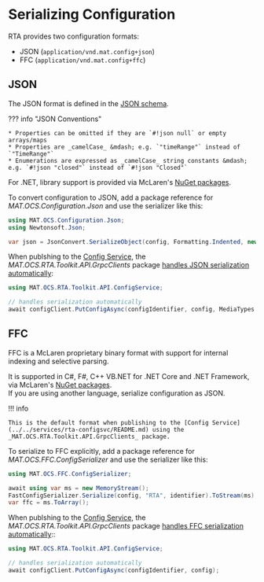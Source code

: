 # Serializing Configuration

RTA provides two configuration formats:

* JSON (`application/vnd.mat.config+json`)
* FFC (`application/vnd.mat.config+ffc`)

## JSON

The JSON format is defined in the [JSON schema](../../api/config.schema.json).

??? info "JSON Conventions"

    * Properties can be omitted if they are `#!json null` or empty arrays/maps
    * Properties are _camelCase_ &mdash; e.g. `"timeRange"` instead of `"TimeRange"`
    * Enumerations are expressed as _camelCase_ string constants &mdash; e.g. `#!json "closed"` instead of `#!json "Closed"`

For .NET, library support is provided via McLaren's [NuGet packages](../../downloads/nuget.md).

To convert configuration to JSON, add a package reference for _MAT.OCS.Configuration.Json_ and use the serializer like this:

```c#
using MAT.OCS.Configuration.Json;
using Newtonsoft.Json;

var json = JsonConvert.SerializeObject(config, Formatting.Indented, new ConfigurationJsonConverter());
```

When publshing to the [Config Service](../../services/rta-configsvc/grpc.md), the _MAT.OCS.RTA.Toolkit.API.GrpcClients_ package [handles JSON serialization automatically](publishing.md):

```c#
using MAT.OCS.RTA.Toolkit.API.ConfigService;

// handles serialization automatically
await configClient.PutConfigAsync(configIdentifier, config, MediaTypes.JsonConfig);
```

## FFC

FFC is a McLaren proprietary binary format with support for internal indexing and selective parsing.

It is supported in C#, F#, C++ VB.NET for .NET Core and .NET Framework, via McLaren's [NuGet packages](../../downloads/nuget.md).  
If you are using another language, serialize configuration as JSON.

!!! info

    This is the default format when publishing to the [Config Service](../../services/rta-configsvc/README.md) using the _MAT.OCS.RTA.Toolkit.API.GrpcClients_ package.

To serialize to FFC explicitly, add a package reference for _MAT.OCS.FFC.ConfigSerializer_ and use the serializer like this:

```c#
using MAT.OCS.FFC.ConfigSerializer;

await using var ms = new MemoryStream();
FastConfigSerializer.Serialize(config, "RTA", identifier).ToStream(ms);
var ffc = ms.ToArray();
```

When publshing to the [Config Service](../../services/rta-configsvc/grpc.md), the _MAT.OCS.RTA.Toolkit.API.GrpcClients_ package [handles FFC serialization automatically](publishing.md)::

```c#
using MAT.OCS.RTA.Toolkit.API.ConfigService;

// handles serialization automatically
await configClient.PutConfigAsync(configIdentifier, config);
```
